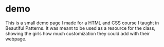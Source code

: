 # demo
This is a small demo page I made for a HTML and CSS course I taught in Beautiful Patterns.
It was meant to be used as a resource for the class, showing the girls how much customization they could add with their webpage.
